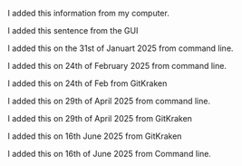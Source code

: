 I added this information from my computer.

I added this sentence from the GUI

I added this on the 31st of Januart 2025 from command line.

I added this on 24th of February 2025 from command line.

I added this on 24th of Feb from GitKraken

I added this on 29th of April 2025 from command line.

I added this on 29th of April 2025 from GitKraken

I added this on 16th June 2025 from GitKraken

I added this on 16th of June 2025 from Command line.
